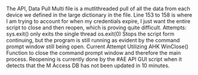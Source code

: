 The API, Data Pull Multi file is a mutlithreaded pull of all the data from each device we defined in the large dictionary in the file. 
Line 153 to 158 is where I am trying to account for when my credentials expire, I just want the entire script to close and then reopen, which is proving quite difficult. 
Attempts:
sys.exit() only exits the single thread
os.exit(0) Stops the script form continuing, but the program is still running as evident by the command prompt window still being open. 
Current Attempt
Utilizing AHK WinClose() Function to close the command prompt window and therefore the main process. Reopening is currently done by the #AE API GUI script when it detects that the M Access DB has not been updated in 10 minutes. 
